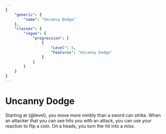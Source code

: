 ```yaml
---
{
	"generic": {
		"name": "Uncanny Dodge"
	},
	"classes": {
		"rogue": {
			"progression": [
				{
					"Level": 5,
					"Features": "Uncanny Dodge"
				}
			]
		}
	}
}
---
```

# Uncanny Dodge
Starting at {@level}, you move more nimbly than a sword can strike.
When an attacker that you can see hits you with an attack, you can use your reaction to flip a coin.
On a heads, you turn the hit into a miss.
